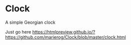 # Clock
A simple Georgian clock

Just go here 
https://htmlpreview.github.io/?https://github.com/marierog/Clock/blob/master/clock.html

